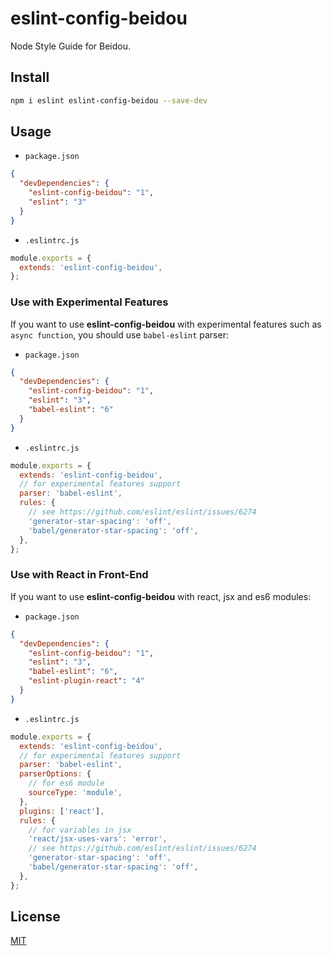 # eslint-config-beidou

Node Style Guide for Beidou.

## Install

```bash
npm i eslint eslint-config-beidou --save-dev
```

## Usage

* `package.json`

```json
{
  "devDependencies": {
    "eslint-config-beidou": "1",
    "eslint": "3"
  }
}
```

* `.eslintrc.js`

```js
module.exports = {
  extends: 'eslint-config-beidou',
};
```

### Use with Experimental Features

If you want to use **eslint-config-beidou** with experimental features such as `async function`, you should use `babel-eslint` parser:

* `package.json`

```json
{
  "devDependencies": {
    "eslint-config-beidou": "1",
    "eslint": "3",
    "babel-eslint": "6"
  }
}
```

* `.eslintrc.js`

```js
module.exports = {
  extends: 'eslint-config-beidou',
  // for experimental features support
  parser: 'babel-eslint',
  rules: {
    // see https://github.com/eslint/eslint/issues/6274
    'generator-star-spacing': 'off',
    'babel/generator-star-spacing': 'off',
  },
};
```

### Use with React in Front-End

If you want to use **eslint-config-beidou** with react, jsx and es6 modules:

* `package.json`

```json
{
  "devDependencies": {
    "eslint-config-beidou": "1",
    "eslint": "3",
    "babel-eslint": "6",
    "eslint-plugin-react": "4"
  }
}
```

* `.eslintrc.js`

```js
module.exports = {
  extends: 'eslint-config-beidou',
  // for experimental features support
  parser: 'babel-eslint',
  parserOptions: {
    // for es6 module
    sourceType: 'module',
  },
  plugins: ['react'],
  rules: {
    // for variables in jsx
    'react/jsx-uses-vars': 'error',
    // see https://github.com/eslint/eslint/issues/6274
    'generator-star-spacing': 'off',
    'babel/generator-star-spacing': 'off',
  },
};
```

## License

[MIT](LICENSE)
